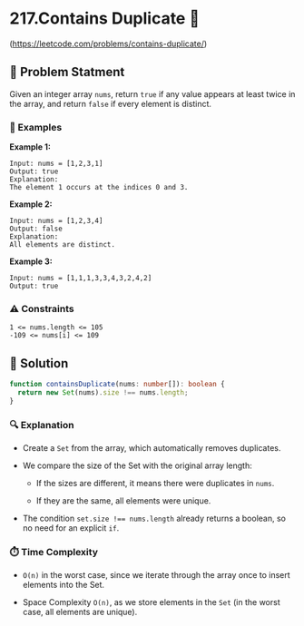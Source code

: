 # 217.Contains Duplicate 🚀

(https://leetcode.com/problems/contains-duplicate/)

## 📌 Problem Statment

Given an integer array `nums`, return `true` if any value appears at least twice in the array, and return `false` if every element is distinct.

### 🔢 Examples

**Example 1:**

```
Input: nums = [1,2,3,1]
Output: true
Explanation:
The element 1 occurs at the indices 0 and 3.
```

**Example 2:**

```
Input: nums = [1,2,3,4]
Output: false
Explanation:
All elements are distinct.
```

**Example 3:**

```
Input: nums = [1,1,1,3,3,4,3,2,4,2]
Output: true
```

### ⚠️ Constraints

```
1 <= nums.length <= 105
-109 <= nums[i] <= 109
```

## 🧠 Solution

```typescript
function containsDuplicate(nums: number[]): boolean {
  return new Set(nums).size !== nums.length;
}
```

### 🔍 Explanation

- Create a `Set` from the array, which automatically removes duplicates.
- We compare the size of the Set with the original array length:

  - If the sizes are different, it means there were duplicates in `nums`.

  - If they are the same, all elements were unique.

- The condition `set.size !== nums.length` already returns a boolean, so no need for an explicit `if`.

### ⏱️ Time Complexity

- `O(n)` in the worst case, since we iterate through the array once to insert elements into the Set.

- Space Complexity `O(n)`, as we store elements in the `Set` (in the worst case, all elements are unique).
